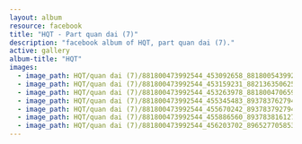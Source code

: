 ```yaml
---
layout: album
resource: facebook
title: "HQT - Part quan dai (7)"
description: "facebook album of HQT, part quan dai (7)."
active: gallery
album-title: "HQT"
images:
  - image_path: HQT/quan dai (7)/881800473992544_453092658_881800543992537_2594520967760300389_n.jpg
  - image_path: HQT/quan dai (7)/881800473992544_453159231_882136350625623_8537992834064599129_n.jpg
  - image_path: HQT/quan dai (7)/881800473992544_453263978_881800470659211_2731458593192702697_n.jpg
  - image_path: HQT/quan dai (7)/881800473992544_455345483_893783762794215_2411629141021743452_n.jpg
  - image_path: HQT/quan dai (7)/881800473992544_455670242_893783792794212_4162532143252699163_n.jpg
  - image_path: HQT/quan dai (7)/881800473992544_455886560_893783816127543_6723870289920846729_n.jpg
  - image_path: HQT/quan dai (7)/881800473992544_456203702_896527705853154_3459134961213713245_n.jpg
---
```


